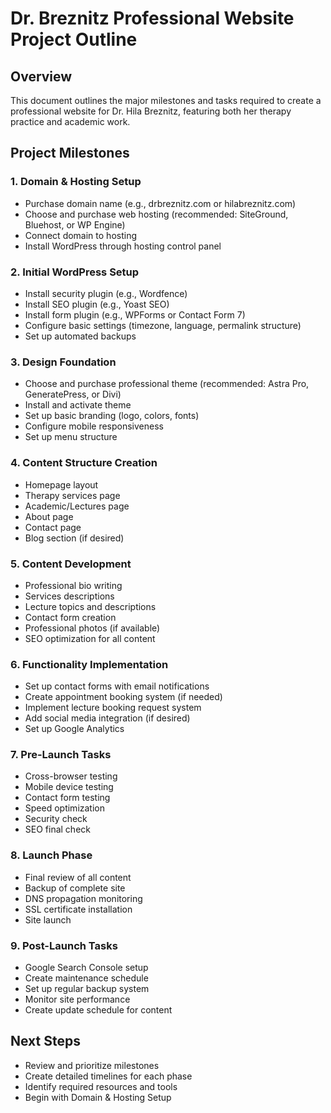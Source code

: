 # Dr. Breznitz Professional Website Project Outline

## Overview
This document outlines the major milestones and tasks required to create a professional website for Dr. Hila Breznitz, featuring both her therapy practice and academic work.

## Project Milestones

### 1. Domain & Hosting Setup
- Purchase domain name (e.g., drbreznitz.com or hilabreznitz.com)
- Choose and purchase web hosting (recommended: SiteGround, Bluehost, or WP Engine)
- Connect domain to hosting
- Install WordPress through hosting control panel

### 2. Initial WordPress Setup
- Install security plugin (e.g., Wordfence)
- Install SEO plugin (e.g., Yoast SEO)
- Install form plugin (e.g., WPForms or Contact Form 7)
- Configure basic settings (timezone, language, permalink structure)
- Set up automated backups

### 3. Design Foundation
- Choose and purchase professional theme (recommended: Astra Pro, GeneratePress, or Divi)
- Install and activate theme
- Set up basic branding (logo, colors, fonts)
- Configure mobile responsiveness
- Set up menu structure

### 4. Content Structure Creation
- Homepage layout
- Therapy services page
- Academic/Lectures page
- About page
- Contact page
- Blog section (if desired)

### 5. Content Development
- Professional bio writing
- Services descriptions
- Lecture topics and descriptions
- Contact form creation
- Professional photos (if available)
- SEO optimization for all content

### 6. Functionality Implementation
- Set up contact forms with email notifications
- Create appointment booking system (if needed)
- Implement lecture booking request system
- Add social media integration (if desired)
- Set up Google Analytics

### 7. Pre-Launch Tasks
- Cross-browser testing
- Mobile device testing
- Contact form testing
- Speed optimization
- Security check
- SEO final check

### 8. Launch Phase
- Final review of all content
- Backup of complete site
- DNS propagation monitoring
- SSL certificate installation
- Site launch

### 9. Post-Launch Tasks
- Google Search Console setup
- Create maintenance schedule
- Set up regular backup system
- Monitor site performance
- Create update schedule for content

## Next Steps
- Review and prioritize milestones
- Create detailed timelines for each phase
- Identify required resources and tools
- Begin with Domain & Hosting Setup